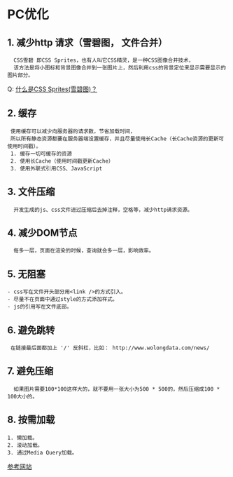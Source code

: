 
# PC优化

## 1. 减少http 请求（雪碧图， 文件合并）
```
  CSS雪碧 即CSS Sprites，也有人叫它CSS精灵，是一种CSS图像合并技术，
  该方法是将小图标和背景图像合并到一张图片上，然后利用css的背景定位来显示需要显示的图片部分。
```
Q: [什么是CSS Sprites(雪碧图)？](https://zhidao.baidu.com/question/646556016260409565.html)

## 2. 缓存
```
 使用缓存可以减少向服务器的请求数，节省加载时间，
 所以所有静态资源都要在服务器端设置缓存，并且尽量使用长Cache（长Cache资源的更新可使用时间戳）。
 1. 缓存一切可缓存的资源
 2. 使用长Cache（使用时间戳更新Cache）
 3. 使用外联式引用CSS、JavaScript
```

## 3. 文件压缩
```
  开发生成的js、css文件进过压缩后去掉注释，空格等，减少http请求资源。
```

## 4. 减少DOM节点
```
  每多一层，页面在渲染的时候，查询就会多一层，影响效率。
```

## 5. 无阻塞
```
- css写在文件开头部分用<link />的方式引入。  
- 尽量不在页面中通过style的方式添加样式。  
- js的引用写在文件底部。
```

## 6. 避免跳转
```
 在链接最后面都加上 '/' 反斜杠，比如： http://www.wolongdata.com/news/
```

## 7. 避免压缩
```
  如果图片需要100*100这样大的，就不要用一张大小为500 * 500的，然后压缩成100 * 100大小的。
```
  
## 8. 按需加载
```
1. 懒加载。
2. 滚动加载。
3. 通过Media Query加载。
```

 
[参考网站](http://www.jiangweishan.com/article/Mobile-Optimization.html)

